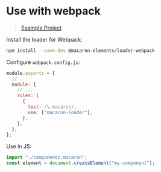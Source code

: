 # Use with webpack

> [Example Project](https://github.com/macaron-elements/macaron-examples/tree/main/webpack)

Install the loader for Webpack:

```bash
npm install --save-dev @macaron-elements/loader-webpack
```

Configure `webpack.config.js`:

```js
module.exports = {
  // ...
  module: {
    // ...
    rules: [
      {
        test: /\.macaron/,
        use: ["macaron-loader"],
      },
    ],
  },
};
```

Use in JS:

```js
import "./components.macaron";
const element = document.createElement("my-component");
```
